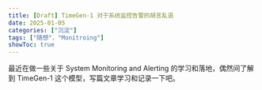 ```yaml
---
title: [Draft] TimeGen-1 对于系统监控告警的胡言乱语
date: 2025-01-05
categories: ["沉淀"]
tags: ["随想"，"Monitroing"]
showToc: true
---
```


最近在做一些关于 System Monitoring and Alerting 的学习和落地，偶然间了解到 TimeGen-1 这个模型，写篇文章学习和记录一下吧。

<!--more-->
